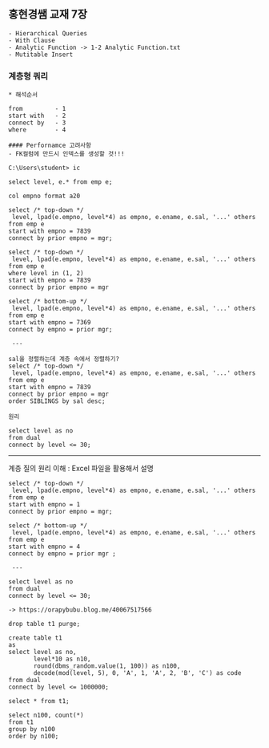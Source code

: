 ## 홍현경쌤 교재 7장

    - Hierarchical Queries
    - With Clause
    - Analytic Function -> 1-2 Analytic Function.txt
    - Mutitable Insert



### 계층형 쿼리

    
    * 해석순서

    from         - 1   
    start with   - 2
    connect by   - 3
    where        - 4

    #### Perfornamce 고려사항
    - FK컬럼에 만드시 인덱스를 생성할 것!!!

    C:\Users\student> ic 
  
    select level, e.* from emp e;

    col empno format a20

    select /* top-down */
     level, lpad(e.empno, level*4) as empno, e.ename, e.sal, '...' others
    from emp e
    start with empno = 7839
    connect by prior empno = mgr;

    select /* top-down */
     level, lpad(e.empno, level*4) as empno, e.ename, e.sal, '...' others
    from emp e
    where level in (1, 2)
    start with empno = 7839
    connect by prior empno = mgr

    select /* bottom-up */
     level, lpad(e.empno, level*4) as empno, e.ename, e.sal, '...' others
    from emp e
    start with empno = 7369
    connect by empno = prior mgr;

     ---
    
    sal을 정렬하는데 계층 속에서 정렬하기?
    select /* top-down */
     level, lpad(e.empno, level*4) as empno, e.ename, e.sal, '...' others
    from emp e
    start with empno = 7839
    connect by prior empno = mgr
    order SIBLINGS by sal desc;
 
    원리

    select level as no
    from dual
    connect by level <= 30;

------------


계층 질의 원리 이해 : Excel 파일을 활용해서 설명

    select /* top-down */
     level, lpad(e.empno, level*4) as empno, e.ename, e.sal, '...' others
    from emp e
    start with empno = 1
    connect by prior empno = mgr;

    select /* bottom-up */
     level, lpad(e.empno, level*4) as empno, e.ename, e.sal, '...' others
    from emp e
    start with empno = 4
    connect by empno = prior mgr ;

     ---

    select level as no
    from dual
    connect by level <= 30;

    -> https://orapybubu.blog.me/40067517566

    drop table t1 purge;

    create table t1
    as
    select level as no, 
           level*10 as n10, 
           round(dbms_random.value(1, 100)) as n100,
           decode(mod(level, 5), 0, 'A', 1, 'A', 2, 'B', 'C') as code
    from dual
    connect by level <= 1000000;

    select * from t1;

    select n100, count(*)
    from t1
    group by n100
    order by n100;







